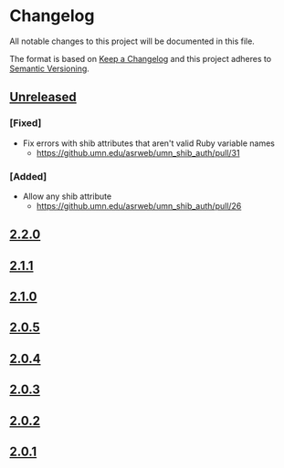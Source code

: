 # Changelog
All notable changes to this project will be documented in this file.

The format is based on [Keep a Changelog](http://keepachangelog.com/en/1.0.0/)
and this project adheres to [Semantic Versioning](http://semver.org/spec/v2.0.0.html).

## [Unreleased]

### [Fixed]
- Fix errors with shib attributes that aren't valid Ruby variable names
  - https://github.umn.edu/asrweb/umn_shib_auth/pull/31

### [Added]
- Allow any shib attribute
  - https://github.umn.edu/asrweb/umn_shib_auth/pull/26

## [2.2.0]
## [2.1.1]
## [2.1.0]
## [2.0.5]
## [2.0.4]
## [2.0.3]
## [2.0.2]
## [2.0.1]

[Unreleased]: https://github.umn.edu/asrweb/umn_shib_auth/compare/2.2.0...master
[2.2.0]: https://github.umn.edu/asrweb/umn_shib_auth/compare/2.1.1...2.2.0
[2.1.1]: https://github.umn.edu/asrweb/umn_shib_auth/compare/2.1.0...2.1.1
[2.1.0]: https://github.umn.edu/asrweb/umn_shib_auth/compare/2.0.5...2.1.0
[2.0.5]: https://github.umn.edu/asrweb/umn_shib_auth/compare/2.0.4...2.0.5
[2.0.4]: https://github.umn.edu/asrweb/umn_shib_auth/compare/2.0.3...2.0.4
[2.0.3]: https://github.umn.edu/asrweb/umn_shib_auth/compare/2.0.2...2.0.3
[2.0.2]: https://github.umn.edu/asrweb/umn_shib_auth/compare/2.0.1...2.0.2
[2.0.1]: https://github.umn.edu/asrweb/umn_shib_auth/compare/15036ff565f75b98a1475e166934367864d9ed4c...2.0.1
